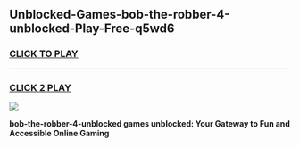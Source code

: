 
## Unblocked-Games-bob-the-robber-4-unblocked-Play-Free-q5wd6
<h3>
<a href="https://premium76.site?title=bob-the-robber-4-unblocked&ref=23A">CLICK TO PLAY</a></h3>
<hr>

<h3>
<a href="https://premium76.site?title=bob-the-robber-4-unblocked&ref=23A">CLICK 2 PLAY</a>
  
</h3>

<a href="https://premium76.site?title=bob-the-robber-4-unblocked&ref=23A"><img src="https://clearcache.store/games.png"></a>


**bob-the-robber-4-unblocked games unblocked: Your Gateway to Fun and Accessible Online Gaming**

